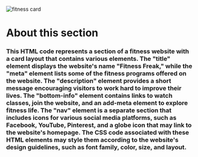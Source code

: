 ![fitness card](https://user-images.githubusercontent.com/101947194/218535005-47656fc4-281d-48ed-974c-6c2c8e812fea.jpg)


# About this section

### This HTML code represents a section of a fitness website with a card layout that contains various elements. The "title" element displays the website's name "Fitness Freak," while the "meta" element lists some of the fitness programs offered on the website. The "description" element provides a short message encouraging visitors to work hard to improve their lives. The "bottom-info" element contains links to watch classes, join the website, and an add-meta element to explore fitness life. The "nav" element is a separate section that includes icons for various social media platforms, such as Facebook, YouTube, Pinterest, and a globe icon that may link to the website's homepage. The CSS code associated with these HTML elements may style them according to the website's design guidelines, such as font family, color, size, and layout.
